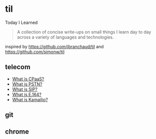 # til
Today I Learned

> A collection of concise write-ups on small things I learn day to day across a variety of languages and technologies.

inspired by https://github.com/jbranchaud/til and https://github.com/simonw/til

## telecom

* [What is CPaaS?](https://github.com/ryanwi/til/blob/main/telecom/what-is-CPaaS.md)
* [What is PSTN?](https://github.com/ryanwi/til/blob/main/telecom/what-is-PSTN.md)
* [What is SIP?](https://github.com/ryanwi/til/blob/main/telecom/what-is-SIP.md)
* [What is E.164?](https://github.com/ryanwi/til/blob/main/telecom/what-is-e-164.md)
* [What is Kamailio?](https://github.com/ryanwi/til/blob/main/telecom/what-is-kamailio.md)

## git

## chrome

## 
